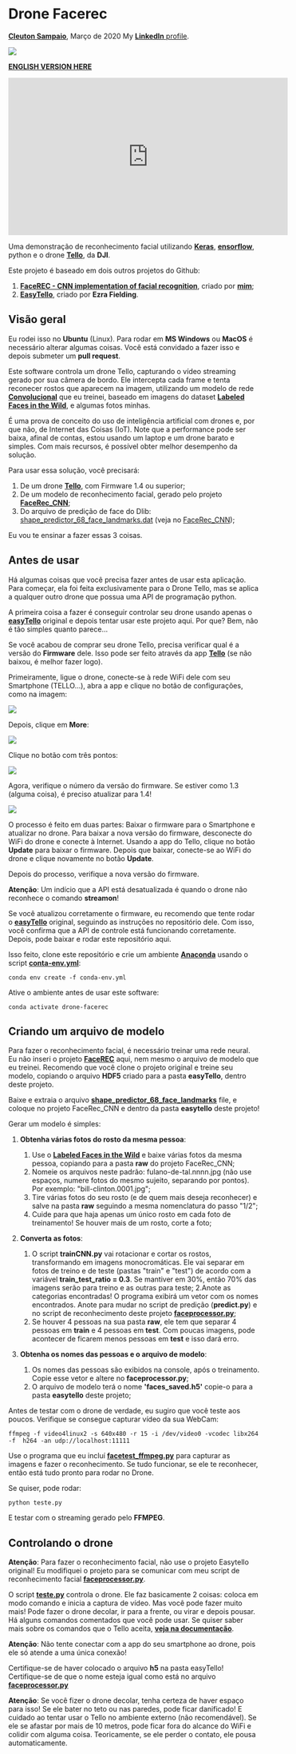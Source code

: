 # Drone Facerec
[**Cleuton Sampaio**](https://github.com/cleuton), Março de 2020
My [**LinkedIn** profile](https://www.linkedin.com/in/cleutonsampaio/).

![](./im.png)

[**ENGLISH VERSION HERE**](./english_version.md)

<iframe width="560" height="315" src="https://www.youtube.com/embed/rYlRKvWnsSc" frameborder="0" allow="accelerometer; autoplay; encrypted-media; gyroscope; picture-in-picture" allowfullscreen></iframe>

Uma demonstração de reconhecimento facial utilizando [**Keras**](https://keras.io/), [**ensorflow**](https://www.tensorflow.org/), python e o drone [**Tello**](https://store.dji.com/shop/tello-series), da **DJI**.

Este projeto é baseado em dois outros projetos do Github: 

1. [**FaceREC - CNN implementation of facial recognition**](https://github.com/cleuton/facerec_cnn), criado por [**mim**](https://github.com/cleuton);
2. [**EasyTello**](https://github.com/Virodroid/easyTello), criado por **Ezra Fielding**.

## Visão geral

Eu rodei isso no **Ubuntu** (Linux). Para rodar em **MS Windows** ou **MacOS** é necessário alterar algumas coisas. Você está convidado a fazer isso e depois submeter um **pull request**.

Este software controla um drone Tello, capturando o vídeo streaming gerado por sua câmera de bordo. Ele intercepta cada frame e tenta reconecer rostos que aparecem na imagem, utilizando um modelo de rede [**Convolucional**](https://github.com/cleuton/FaceGuard/tree/master/CNN) que eu treinei, baseado em imagens do dataset  [**Labeled Faces in the Wild**](http://vis-www.cs.umass.edu/lfw/), e algumas fotos minhas. 

É uma prova de conceito do uso de inteligência artificial com drones e, por que não, de Internet das Coisas (IoT). Note que a performance pode ser baixa, afinal de contas, estou usando um laptop e um drone barato e simples. Com mais recursos, é possível obter melhor desempenho da solução.

Para usar essa solução, você precisará: 

1. De um drone [**Tello**](https://store.dji.com/shop/tello-series), com Firmware 1.4 ou superior;
2. De um modelo de reconhecimento facial, gerado pelo projeto [**FaceRec_CNN**](https://github.com/cleuton/facerec_cnn);
3. Do arquivo de predição de face do Dlib: [shape_predictor_68_face_landmarks.dat](https://github.com/davisking/dlib-models) (veja no [FaceRec_CNN](https://github.com/cleuton/facerec_cnn));

Eu vou te ensinar a fazer essas 3 coisas. 

## Antes de usar

Há algumas coisas que você precisa fazer antes de usar esta aplicação. Para começar, ela foi feita exclusivamente para o Drone Tello, mas se aplica a qualquer outro drone que possua uma API de programação python.

A primeira coisa a fazer é conseguir controlar seu drone usando apenas o [**easyTello**](https://github.com/Virodroid/easyTello) original e depois tentar usar este projeto aqui. Por que? Bem, não é tão simples quanto parece...

Se você acabou de comprar seu drone Tello, precisa verificar qual é a versão do **Firmware** dele. Isso pode ser feito através da app [**Tello**](https://www.ryzerobotics.com/tello) (se não baixou, é melhor fazer logo).

Primeiramente, ligue o drone, conecte-se à rede WiFi dele com seu Smartphone (TELLO...), abra a app e clique no botão de configurações, como na imagem: 

![](./app1.jpg)

Depois, clique em **More**: 

![](./app2.jpg)

Clique no botão com três pontos: 

![](./app3.jpg)

Agora, verifique o número da versão do firmware. Se estiver como 1.3 (alguma coisa), é preciso atualizar para 1.4!

![](./app4.jpg)

O processo é feito em duas partes: Baixar o firmware para o Smartphone e atualizar no drone. Para baixar a nova versão do firmware, desconecte do WiFi do drone e conecte à Internet. Usando a app do Tello, clique no botão **Update** para baixar o firmware. Depois que baixar, conecte-se ao WiFi do drone e clique novamente no botão **Update**.

Depois do processo, verifique a nova versão do firmware. 

**Atenção**: Um indício que a API está desatualizada é quando o drone não reconhece o comando **streamon**!

Se você atualizou corretamente o firmware, eu recomendo que tente rodar o [**easyTello**](https://github.com/Virodroid/easyTello) original, seguindo as instruções no repositório dele. Com isso, você confirma que a API de controle está funcionando corretamente. Depois, pode baixar e rodar este repositório aqui. 

Isso feito, clone este repositório e crie um ambiente [**Anaconda**](https://anaconda.org/) usando o script [**conta-env.yml**](./conda-env.yml): 

```
conda env create -f conda-env.yml
```

Ative o ambiente antes de usar este software: 

```
conda activate drone-facerec
```

## Criando um arquivo de modelo

Para fazer o reconhecimento facial, é necessário treinar uma rede neural. Eu não inseri o projeto [**FaceREC**](https://github.com/cleuton/facerec_cnn) aqui, nem mesmo o arquivo de modelo que eu treinei. Recomendo que você clone o projeto original e treine seu modelo, copiando o arquivo **HDF5** criado para a pasta **easyTello**, dentro deste projeto. 

Baixe e extraia o arquivo [**shape_predictor_68_face_landmarks**](http://dlib.net/files/shape_predictor_68_face_landmarks.dat.bz2) file, e coloque no projeto FaceRec_CNN e dentro da pasta **easytello** deste projeto!

Gerar um modelo é simples: 

1. **Obtenha várias fotos do rosto da mesma pessoa**:
    1. Use o [**Labeled Faces in the Wild**](http://vis-www.cs.umass.edu/lfw/) e baixe várias fotos da mesma pessoa, copiando para a pasta **raw** do projeto FaceRec_CNN;
    2. Nomeie os arquivos neste padrão: fulano-de-tal.nnnn.jpg (não use espaços, numere fotos do mesmo sujeito, separando por pontos). Por exemplo: "bill-clinton.0001.jpg";
    3. Tire várias fotos do seu rosto (e de quem mais deseja reconhecer) e salve na pasta **raw** seguindo a mesma nomenclatura do passo "1/2";
    4. Cuide para que haja apenas um único rosto em cada foto de treinamento! Se houver mais de um rosto, corte a foto;

2. **Converta as fotos**: 
    1. O script **trainCNN.py** vai rotacionar e cortar os rostos, transformando em imagens monocromáticas. Ele vai separar em fotos de treino e de teste (pastas "train" e "test") de acordo com a variável **train_test_ratio = 0.3**. Se mantiver em 30%, então 70% das imagens serão para treino e as outras para teste;
    2.Anote as categorias encontradas! O programa exibirá um vetor com os nomes encontrados. Anote para mudar no script de predição (**predict.py**) e no script de reconhecimento deste projeto [**faceprocessor.py**](./easytello/faceprocessor.py);
    3. Se houver 4 pessoas na sua pasta **raw**, ele tem que separar 4 pessoas em **train** e 4 pessoas em **test**. Com poucas imagens, pode acontecer de ficarem menos pessoas em **test** e isso dará erro.

3. **Obtenha os nomes das pessoas e o arquivo de modelo**: 
    1. Os nomes das pessoas são exibidos na console, após o treinamento. Copie esse vetor e altere no **faceprocessor.py**; 
    2. O arquivo de modelo terá o nome **'faces_saved.h5'** copie-o para a pasta **easytello** deste projeto;


Antes de testar com o drone de verdade, eu sugiro que você teste aos poucos. Verifique se consegue capturar vídeo da sua WebCam: 

```
ffmpeg -f video4linux2 -s 640x480 -r 15 -i /dev/video0 -vcodec libx264 -f  h264 -an udp://localhost:11111
```

Use o programa que eu incluí [**facetest_ffmpeg.py**](./facetest_ffmpeg.py) para capturar as imagens e fazer o reconhecimento. Se tudo funcionar, se ele te reconhecer, então está tudo pronto para rodar no Drone. 

Se quiser, pode rodar: 

```
python teste.py
```
E testar com o streaming gerado pelo **FFMPEG**. 

## Controlando o drone

**Atenção**: Para fazer o reconhecimento facial, não use o projeto Easytello original! Eu modifiquei o projeto para se comunicar com meu script de reconhecimento facial [**faceprocessor.py**](./easytello/faceprocessor.py).

O script [**teste.py**](./teste.py) controla o drone. Ele faz basicamente 2 coisas: coloca em modo comando e inicia a captura de vídeo. Mas você pode fazer muito mais! Pode fazer o drone decolar, ir para a frente, ou virar e depois pousar. Há alguns comandos comentados que você pode usar. Se quiser saber mais sobre os comandos que o Tello aceita, [**veja na documentação**](https://dl-cdn.ryzerobotics.com/downloads/Tello/Tello%20SDK%202.0%20User%20Guide.pdf).

**Atenção**: Não tente conectar com a app do seu smartphone ao drone, pois ele só atende a uma única conexão!

Certifique-se de haver colocado o arquivo **h5** na pasta easyTello! Certifique-se de que o nome esteja igual como está no arquivo [**faceprocessor.py**](./easytello/faceprocessor.py)

**Atenção**: Se você fizer o drone decolar, tenha certeza de haver espaço para isso! Se ele bater no teto ou nas paredes, pode ficar danificado! E cuidado ao tentar usar o Tello no ambiente externo (não recomendável). Se ele se afastar por mais de 10 metros, pode ficar fora do alcance do WiFi e colidir com alguma coisa. Teoricamente, se ele perder o contato, ele pousa automaticamente. 









